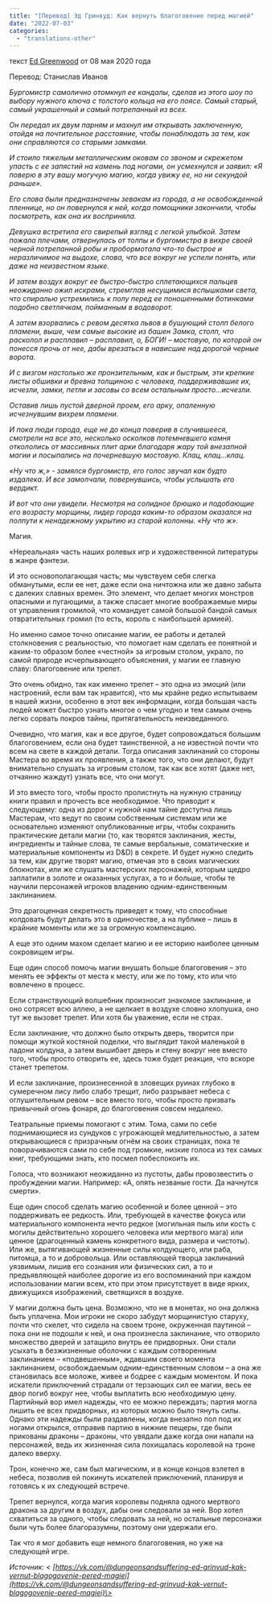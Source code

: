 ```yaml
---
title: "[Перевод] Эд Гринвуд: Как вернуть благоговение перед магией"
date: "2022-07-03"
categories: 
  - "translations-other"
---
```


текст [Ed Greenwood](https://vk.com/away.php?to=https://www.enworld.org/forum/member.php?7010779-Ed-Greenwood&cc_key=) от 08 мая 2020 года

Перевод: Станислав Иванов

_Бургомистр самолично отомкнул ее кандалы, сделав из этого шоу по выбору нужного ключа с толстого кольца на его поясе. Самый старый, самый украшенный и самый потрепанный из всех._

_Он передал их двум парням и махнул им открывать заключенную, отойдя на почтительное расстояние, чтобы понаблюдать за тем, как они справляются со старыми замками._

_И стоило тяжелым металлическим оковам со звоном и скрежетом упасть с ее запястий на камень под ногами, он усмехнулся и заявил: «Я поверю в эту вашу могучую магию, когда увижу ее, но ни секундой раньше»._

_Его слова были предназначены зевакам из города, а не освобожденной пленнице, но он повернулся к ней, когда помощники закончили, чтобы посмотреть, как она их восприняла._

_Девушка встретила его свирепый взгляд с легкой улыбкой. Затем пожала плечами, отвернулась от толпы и бургомистра в вихре своей черной потрепанной робы и пробормотала что-то быстрое и неразличимое на выдохе, слова, что все вокруг не успели понять, или даже на неизвестном языке._

_И затем воздух вокруг ее быстро-быстро сплетающихся пальцев неожиданно ожил искрами, стремглав несущимися вспышками света, что спиралью устремились к полу перед ее поношенными ботинками подобно светлячкам, пойманным в водоворот._

_А затем взорвались с ревом десятка львов в бушующий столп белого пламени, выше, чем самые высокие из башен Замка, столп, что расколол и расплавил – расплавил, о, БОГИ! – мостовую, по которой он понесся прочь от нее, дабы врезаться в нависшие над дорогой черные ворота._

_И с визгом настолько же пронзительным, как и быстрым, эти крепкие листы обшивки и бревна толщиною с человека, поддерживавшие их, исчезли, замки, петли и засовы со всем остальным просто…исчезли._

_Оставив лишь пустой дверной проем, его арку, опаленную исчезнувшим вихрем пламени._

_И пока люди города, еще не до конца поверив в случившееся, смотрели на все это, несколько осколков потемневшего камня откололись от массивных плит арки благодаря жару той внезапной магии и посыпались на почерневшую мостовую. Клац, клац…клац._

_«Ну что ж,» - замялся бургомистр, его голос звучал как будто издалека. И все замолчали, повернувшись, чтобы услышать его вердикт._

_И вот что они увидели. Несмотря на солидное брюшко и подобающие его возрасту морщины, лидер города каким-то образом оказался на полпути к ненадежному укрытию из старой колонны. «Ну что ж»._

Магия.

«Нереальная» часть наших ролевых игр и художественной литературы в жанре фэнтези.

И это основополагающая часть; мы чувствуем себя слегка обманутыми, если ее нет, даже если она ничтожна или же давно забыта с далеких славных времен. Это элемент, что делает многих монстров опасными и пугающими, а также спасает многие воображаемые миры от управления громилой, что командует самой большой бандой самых отвратительных громил (то есть, король с наибольшей армией).

Но именно самое точно описание магии, ее работы и деталей столкновения с реальностью, что помогает нам сделать ее понятной и каким-то образом более «честной» за игровым столом, украло, по самой природе исчерпывающего объяснения, у магии ее главную славу: благоговение или трепет.

Это очень обидно, так как именно трепет – это одна из эмоций (или настроений, если вам так нравится), что мы крайне редко испытываем в нашей жизни, особенно в этот век информации, когда большая часть людей может быстро узнать многое о чем угодно и тем самым очень легко сорвать покров тайны, притягательность неизведанного.

Очевидно, что магия, как и все другое, будет сопровождаться большим благоговением, если она будет таинственной, а не известной почти что всем на свете в каждой детали. Тогда описания заклинаний со стороны Мастера во время их проявления, а также того, что они делают, будут внимательно слушать за игровым столом, так как все хотят (даже нет, отчаянно жаждут) узнать все, что они могут.

И это вместо того, чтобы просто пролистнуть на нужную страницу книги правил и прочесть все необходимое. Что приводит к следующему: одна из дорог к нужной нам тайне доступна лишь Мастерам, что ведут по своим собственным системам или же основательно изменяют опубликованные игры, чтобы сохранить практические детали магии (то, как творятся заклинания, жесты, ингредиенты и тайные слова, те самые вербальные, соматические и материальные компоненты из D&D) в секрете. И будет нужно следить за тем, как другие творят магию, отмечая это в своих магических блокнотах, или же слушать мастерских персонажей, которым щедро заплатили в золоте и оказанных услугах, а то и больше, чтобы те научили персонажей игроков владению одним-единственным заклинанием.

Это драгоценная секретность приведет к тому, что способные колдовать будут делать это в одиночестве, а на публике – лишь в крайние моменты или же за огромную компенсацию.

А еще это одним махом сделает магию и ее историю наиболее ценным сокровищем игры.

Еще один способ помочь магии внушать больше благоговения – это менять ее эффекты от места к месту, или же по тому, кто или что вовлечено в процесс.

Если странствующий волшебник произносит знакомое заклинание, и оно сотрясет всю аллею, а не щелкает в воздухе словно хлопушка, оно тут же вызовет трепет. Или хотя бы уважение, если не страх.

Если заклинание, что должно было открыть дверь, творится при помощи жуткой костяной поделки, что выглядит такой маленькой в ладони колдуна, а затем вышибает дверь и стену вокруг нее вместо того, чтобы просто отворить ее, здесь тоже будет реакция, что вскоре станет трепетом.

И если заклинание, произнесенной в зловещих руинах глубоко в сумеречном лису либо слабо трещит, либо разрывает небеса с оглушительным ревом – все вместо того, чтобы просто призвать привычный огонь фонаря, до благоговения совсем недалеко.

Театральные приемы помогают с этим. Тома, сами по себе поднимающиеся из сундуков с угрожающей медлительностью, а затем открывающиеся с призрачным огнём на своих страницах, пока те поворачиваются сами по себе под громкие, низкие голоса из тех самых книг, требующими знать, кто посмел побеспокоить их.

Голоса, что возникают неожиданно из пустоты, дабы провозвестить о пробуждении магии. Например: «А, опять незваные гости. Да начнутся смерти».

Еще один способ сделать магию особенной и более ценной – это поддерживать ее редкость. Или, требующей в качестве фокуса или материального компонента нечто редкое (могильная пыль или кость с могилы действительно хорошего человека или мертвого мага) или ценное (драгоценный камень конкретного вида, размера и чистоты). Или же, вытягивающей жизненные силы колдующего, или раба, питомца, а то и добровольца. Или оставляющей творца заклинаний уязвимым, лишив его сознания или физических сил, а то и предъявляющей наиболее дорогие из его воспоминаний при каждом использовании магии всем, кто при этом присутствует в виде ярких, движущихся изображений, светящихся в воздухе.

У магии должна быть цена. Возможно, что не в монетах, но она должна быть уплачена. Мои игроки не скоро забудут морщинистую старуху, почти что скелет, что сидела на своем троне, окруженная паутиной – пока они не подошли к ней, и она произнесла заклинание, что отворило множество дверей и затащило внутрь ее придворных. Они стали усыхать в безжизненные оболочки с каждым сотворенным заклинанием – «подвешенным», ждавшим своего момента заклинанием, освобождаемым одним-единственным словом – а она же становилась все моложе, живее и бодрее с каждым моментом. И пока искатели приключений страдали от терзающих сил ее магии, весь ее двор погиб вокруг нее, чтобы выплатить всю необходимую цену. Партийный вор имел надежды, что ее можно переждать; партия могла лишить ее всех придворных, из которых можно было тянуть силы. Однако эти надежды были раздавлены, когда внезапно пол под их ногами открылся, отправив партию в нижние пещеры, где были прикованы драконы – драконы, что увядали даже когда они напали на персонажей, ведь их жизненная сила похищалась королевой на троне далеко вверху.

Трон, конечно же, сам был магическим, и в конце концов взлетел в небеса, позволив ей покинуть искателей приключений, планируя и готовясь к их следующей встрече.

Трепет вернулся, когда магия королевы подняла одного мертвого дракона за другим в воздух, дабы они следовали за ней. Вор хотел схватиться за одного, чтобы следовать за ней, но остальные персонажи были чуть более благоразумны, поэтому они удержали его.

Так что я мог добавить еще немного благоговения, но уже на следующей игре.

_Источник: < [https://vk.com/@dungeonsandsuffering-ed-grinvud-kak-vernut-blagogovenie-pered-magiei](https://vk.com/@dungeonsandsuffering-ed-grinvud-kak-vernut-blagogovenie-pered-magiei)\>_
